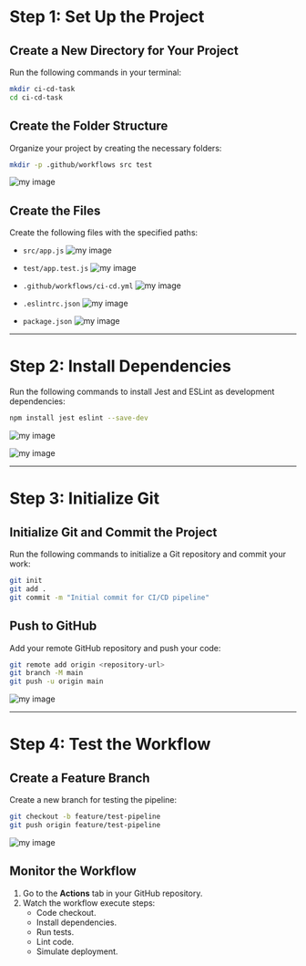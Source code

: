 # Step 1: Set Up the Project

## Create a New Directory for Your Project
Run the following commands in your terminal:

```bash
mkdir ci-cd-task
cd ci-cd-task
```

## Create the Folder Structure
Organize your project by creating the necessary folders:

```bash
mkdir -p .github/workflows src test
```
![my image](https://github.com/jayymeg/project-3/blob/07bfae7ad74ef5fbf9f5bffd7b4f21ba61603832/Task-3/Task-3%20images/P%201.png)


## Create the Files
Create the following files with the specified paths:

- `src/app.js`
![my image](https://github.com/jayymeg/project-3/blob/07bfae7ad74ef5fbf9f5bffd7b4f21ba61603832/Task-3/Task-3%20images/file%201.png)

- `test/app.test.js`
![my image](https://github.com/jayymeg/project-3/blob/07bfae7ad74ef5fbf9f5bffd7b4f21ba61603832/Task-3/Task-3%20images/file%202.png)

- `.github/workflows/ci-cd.yml`
![my image](https://github.com/jayymeg/project-3/blob/07bfae7ad74ef5fbf9f5bffd7b4f21ba61603832/Task-3/Task-3%20images/file%203.png)

- `.eslintrc.json`
![my image](https://github.com/jayymeg/project-3/blob/07bfae7ad74ef5fbf9f5bffd7b4f21ba61603832/Task-3/Task-3%20images/file%204.png)

- `package.json`
![my image](https://github.com/jayymeg/project-3/blob/07bfae7ad74ef5fbf9f5bffd7b4f21ba61603832/Task-3/Task-3%20images/file%205.png)

---

# Step 2: Install Dependencies

Run the following commands to install Jest and ESLint as development dependencies:

```bash
npm install jest eslint --save-dev
```
![my image](https://github.com/jayymeg/project-3/blob/07bfae7ad74ef5fbf9f5bffd7b4f21ba61603832/Task-3/Task-3%20images/p%202.png)

![my image](https://github.com/jayymeg/project-3/blob/07bfae7ad74ef5fbf9f5bffd7b4f21ba61603832/Task-3/Task-3%20images/p%203.png)


---

# Step 3: Initialize Git

## Initialize Git and Commit the Project
Run the following commands to initialize a Git repository and commit your work:

```bash
git init
git add .
git commit -m "Initial commit for CI/CD pipeline"
```

## Push to GitHub
Add your remote GitHub repository and push your code:

```bash
git remote add origin <repository-url>
git branch -M main
git push -u origin main
```
![my image](https://github.com/jayymeg/project-3/blob/07bfae7ad74ef5fbf9f5bffd7b4f21ba61603832/Task-3/Task-3%20images/p%204.png)

---

# Step 4: Test the Workflow

## Create a Feature Branch
Create a new branch for testing the pipeline:

```bash
git checkout -b feature/test-pipeline
git push origin feature/test-pipeline
```
![my image](https://github.com/jayymeg/project-3/blob/07bfae7ad74ef5fbf9f5bffd7b4f21ba61603832/Task-3/Task-3%20images/p%205.png)

## Monitor the Workflow
1. Go to the **Actions** tab in your GitHub repository.
2. Watch the workflow execute steps:
   - Code checkout.
   - Install dependencies.
   - Run tests.
   - Lint code.
   - Simulate deployment.
```


